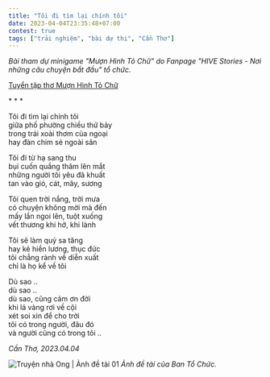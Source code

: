 ```yaml
---
title: "Tôi đi tìm lại chính tôi"
date: 2023-04-04T23:35:48+07:00
contest: true
tags: ["trải nghiệm", "bài dự thi", "Cần Thơ"]
---
```

*Bài tham dự minigame "Mượn Hình Tỏ Chữ" do Fanpage "HIVE Stories - Nơi những câu chuyện bắt đầu" tổ chức.*  
  
[Tuyển tập thơ Mượn Hình Tỏ Chữ](https://truyennhaong.vn/#/s/tuyen-tap-tho-muon-hinh-to-chu)
  
\* \* \*
  
Tôi đi tìm lại chính tôi  
giữa phố phường chiều thứ bảy  
trong trái xoài thơm của ngoại  
hay đàn chim sẻ ngoài sân  
  
Tôi đi từ hạ sang thu  
bụi cuốn quầng thâm lên mắt  
những người tôi yêu đã khuất  
tan vào gió, cát, mây, sương  
  
Tôi quen trời nắng, trời mưa  
có chuyện không mời mà đến  
mấy lần ngoi lên, tuột xuống  
vết thương khi hở, khi lành  
  
Tôi sẽ làm quỷ sa tăng  
hay kẻ hiền lương, thục đức  
tôi chẳng rành về diễn xuất  
chỉ là họ kể về tôi  
  
Dù sao ..  
dù sao ..  
dù sao, cũng cảm ơn đời  
khi lá vàng rơi về cội  
xét soi xin để cho trời  
tôi có trong người, đâu đó  
và người cũng có trong tôi ..  
  
*Cần Thơ, 2023.04.04*
  
![Truyện nhà Ong | Ảnh đề tài 01](/img/truyen-nha-ong-01.jpg "Truyện nhà Ong | Ảnh đề tài 01")
*Ảnh đề tài của Ban Tổ Chức.*